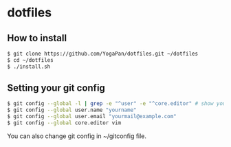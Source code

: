 # dotfiles

## How to install
```sh
$ git clone https://github.com/YogaPan/dotfiles.git ~/dotfiles
$ cd ~/dotfiles
$ ./install.sh
```

## Setting your git config
```sh
$ git config --global -l | grep -e "^user" -e "^core.editor" # show your settings
$ git config --global user.name "yourname"
$ git config --global user.email "yourmail@example.com"
$ git config --global core.editor vim
```

You can also change git config in ~/gitconfig file.
